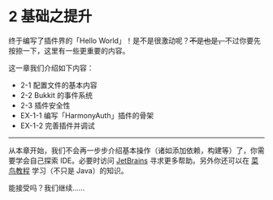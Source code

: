 # 2 基础之提升

终于编写了插件界的「Hello World」！是不是很激动呢？~~不是也是，~~不过你要先按捺一下，这里有一些更重要的内容。

这一章我们介绍如下内容：

- 2-1 配置文件的基本内容
- 2-2 Bukkit 的事件系统
- 2-3 插件安全性
- EX-1-1 编写「HarmonyAuth」插件的骨架
- EX-1-2 完善插件并调试

---

从本章开始，我们不会再一步步介绍基本操作（诸如添加依赖，构建等）了，你需要学会自己探索 IDE。必要时访问 [JetBrains](https://www.jetbrains.com) 寻求更多帮助。另外你还可以在 [菜鸟教程](https://www.runoob.com/) 学习（不只是 Java）的知识。

能接受吗？我们继续……